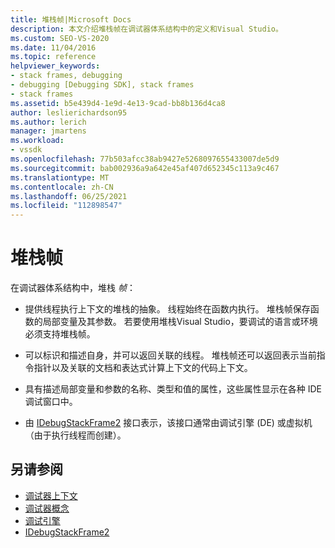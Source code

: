 ```yaml
---
title: 堆栈帧|Microsoft Docs
description: 本文介绍堆栈帧在调试器体系结构中的定义和Visual Studio。
ms.custom: SEO-VS-2020
ms.date: 11/04/2016
ms.topic: reference
helpviewer_keywords:
- stack frames, debugging
- debugging [Debugging SDK], stack frames
- stack frames
ms.assetid: b5e439d4-1e9d-4e13-9cad-bb8b136d4ca8
author: leslierichardson95
ms.author: lerich
manager: jmartens
ms.workload:
- vssdk
ms.openlocfilehash: 77b503afcc38ab9427e5268097655433007de5d9
ms.sourcegitcommit: bab002936a9a642e45af407d652345c113a9c467
ms.translationtype: MT
ms.contentlocale: zh-CN
ms.lasthandoff: 06/25/2021
ms.locfileid: "112898547"
---
```

# <a name="stack-frames"></a>堆栈帧
在调试器体系结构中，堆栈 *帧*：

- 提供线程执行上下文的堆栈的抽象。 线程始终在函数内执行。 堆栈帧保存函数的局部变量及其参数。 若要使用堆栈Visual Studio，要调试的语言或环境必须支持堆栈帧。

- 可以标识和描述自身，并可以返回关联的线程。 堆栈帧还可以返回表示当前指令指针以及关联的文档和表达式计算上下文的代码上下文。

- 具有描述局部变量和参数的名称、类型和值的属性，这些属性显示在各种 IDE 调试窗口中。

- 由 [IDebugStackFrame2](../../extensibility/debugger/reference/idebugstackframe2.md) 接口表示，该接口通常由调试引擎 (DE) 或虚拟机（由于执行线程而创建）。

## <a name="see-also"></a>另请参阅
- [调试器上下文](../../extensibility/debugger/debugger-contexts.md)
- [调试器概念](../../extensibility/debugger/debugger-concepts.md)
- [调试引擎](../../extensibility/debugger/debug-engine.md)
- [IDebugStackFrame2](../../extensibility/debugger/reference/idebugstackframe2.md)
